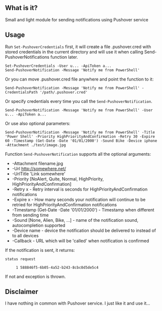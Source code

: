 ## What is it?

Small and light module for sending notifications using Pushover service

## Usage

Run `Set-PushoverCredentials` first, it will create a file .pushover.cred with stored credentials in the current directory and will use it when calling Send-PushoverNotifications function later\.

```
Set-PushoverCredentials -User u... -ApiToken a...
Send-PushoverNotification -Message 'Notify me from PowerShell'
```

Or you can move .pushover.cred file anywhere and point the function to it:

```
Send-PushoverNotification -Message 'Notify me from PowerShell' -CredentialsPath '/path/.pushover.cred'
```

Or specify credentials every time you call the ``Send-PushoverNotification``.

```
Send-PushoverNotification -Message 'Notify me from PowerShell' -User u... -ApiToken a...
```

Or use also optional parameters:

```
Send-PushoverNotification -Message 'Notify me from PowerShell' -Title 'Power Shell' -Priority HighPriorityAndConfirmation -Retry 30 -Expire 60 -Timestamp (Get-Date -Date '01/01/2000') -Sound Bike -Device iphone -Attachment ./test/image.jpg
```

Function `Send-PushoverNotification` supports all the optional arguments:
- -Attachment filename.jpg
- -Url http://somewhere.net/
- -UrlTitle 'Link somewhere'
- -Priority [NoAlert, Quite, Normal, HighPriority, HighPriorityAndConfirmation] 
- -Retry x - Retry interval is seconds for HighPriorityAndConfirmation notifications
- -Expire x - How many seconds your notification will continue to be retried for HighPriorityAndConfirmation notifications
- -Timestamp (Get-Date -Date '01/01/2000') - Timestamp when different from sending time
- -Sound [None, Alien, Bike, ...] - name of the notification sound, autocompletion supported
- -Device name - device the notification should be delivered to instead of to all devices
- -Callback - URL which will be 'called' when notification is confirmed

If the notification is sent, it returns:

```
status request

     1 588846f5-6b05-4a52-b243-8cbc0d5de5c4
```

If not and exception is thrown.

## Disclaimer

I have nothing in common with Pushover service. I just like it and use it...
